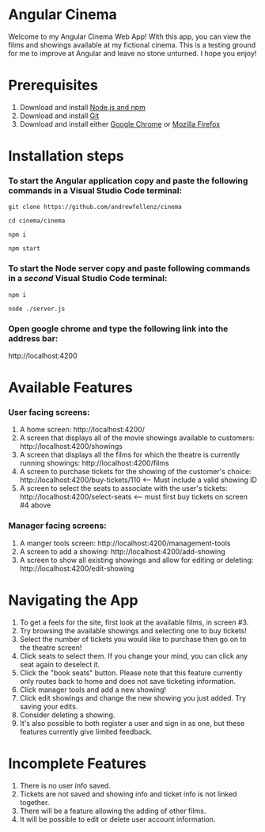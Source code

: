# Angular Cinema

Welcome to my Angular Cinema Web App! With this app, you can view the films and showings available at my fictional cinema. This is a testing ground for me to improve at Angular and leave no stone unturned. I hope you enjoy!

# Prerequisites

1. Download and install [Node.js and npm](https://nodejs.org/en/download/)
2. Download and install [Git](https://git-scm.com/downloads)
3. Download and install either [Google Chrome](https://www.google.com/chrome/) or [Mozilla Firefox](https://www.mozilla.org/en-US/firefox/download/thanks/)

# Installation steps

### To start the Angular application copy and paste the following commands in a Visual Studio Code terminal:

```
git clone https://github.com/andrewfellenz/cinema
```

```
cd cinema/cinema
```

```
npm i
```

```
npm start
```

### To start the Node server copy and paste following commands in a _second_ Visual Studio Code terminal:

```
npm i
```

```
node ./server.js
```

### Open google chrome and type the following link into the address bar:

http://localhost:4200

# Available Features

### User facing screens:

1. A home screen: http://localhost:4200/
2. A screen that displays all of the movie showings available to customers: http://localhost:4200/showings
3. A screen that displays all the films for which the theatre is currently running showings: http://localhost:4200/films
4. A screen to purchase tickets for the showing of the customer's choice: http://localhost:4200/buy-tickets/110 <-- Must include a valid showing ID
5. A screen to select the seats to associate with the user's tickets: http://localhost:4200/select-seats <-- must first buy tickets on screen #4 above

### Manager facing screens:

1. A manger tools screen: http://localhost:4200/management-tools
2. A screen to add a showing: http://localhost:4200/add-showing
3. A screen to show all existing showings and allow for editing or deleting: http://localhost:4200/edit-showing

# Navigating the App

1. To get a feels for the site, first look at the available films, in screen #3.
2. Try browsing the available showings and selecting one to buy tickets!
3. Select the number of tickets you would like to purchase then go on to the theatre screen!
4. Click seats to select them. If you change your mind, you can click any seat again to deselect it.
5. Click the "book seats" button. Please note that this feature currently only routes back to home and does not save ticketing information.
6. Click manager tools and add a new showing!
7. Click edit showings and change the new showing you just added. Try saving your edits.
8. Consider deleting a showing.
9. It's also possible to both register a user and sign in as one, but these features currently give limited feedback.

# Incomplete Features

1. There is no user info saved.
2. Tickets are not saved and showing info and ticket info is not linked together.
3. There will be a feature allowing the adding of other films.
4. It will be possible to edit or delete user account information.
